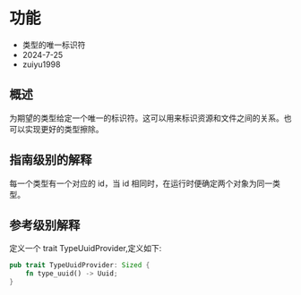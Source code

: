 # 功能

- 类型的唯一标识符
- 2024-7-25
- zuiyu1998

## 概述

为期望的类型给定一个唯一的标识符。这可以用来标识资源和文件之间的关系。也可以实现更好的类型擦除。

## 指南级别的解释

每一个类型有一个对应的 id，当 id 相同时，在运行时便确定两个对象为同一类型。

## 参考级别解释

定义一个 trait TypeUuidProvider,定义如下:

```rust
pub trait TypeUuidProvider: Sized {
    fn type_uuid() -> Uuid;
}
```
